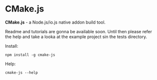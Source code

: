 # CMake.js

**CMake.js** - a Node.js/io.js native addon build tool.

Readme and tutorials are gonna be available soon. Until then please refer the help and take a looka at the example project sin the tests directory.

Install:

```
npm install -g cmake-js
```

Help:

```
cmake-js --help
```